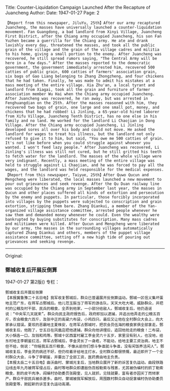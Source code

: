 Title: Counter-Liquidation Campaign Launched After the Recapture of Juancheng
Author:
Date: 1947-01-27
Page: 2

    【Report from this newspaper, JiluYu, 25th】After our army recaptured Juancheng, the masses have universally launched a counter-liquidation movement. Fan Guangdong, a bad landlord from Xinyi Village, Juancheng First District, after the Chiang army occupied Juancheng, his son Fan Yuzhen became a guerrilla for the Chiang army. He ate and drank lavishly every day, threatened the masses, and took all the public grain of the village and the grain of the village cadres and militia to his home, giving a small portion to the enemy. After Juancheng was recovered, he still spread rumors saying, "The Central Army will be here in a few days." After the masses reported to the democratic government, the government immediately arrested him, recovered 500 catties of public grain, 600 catties of farmers' association grain, six bags of Gao Liang belonging to Zhang Zhongzheng, and four chickens that he had taken. Finally, he was made to admit his mistakes at a mass meeting of the entire village. Xia Zhu'an, a local tyrant and landlord from Xiagai, took all the grain and furniture of farmer association member Wu Hai when the Chiang army occupied Juancheng. After Juancheng was recovered, he ran away, but was arrested in Fenghuangdian on the 25th. After the masses reasoned with him, they recovered two bags of grain, one large and one small pot, money, and chickens that he had robbed! Li Jinling, a 65-year-old hired laborer from Xifu Village, Juancheng Tenth District, has no one else in his family and no land. He worked for the landlord Li Chaojian in Dong Village. After the Chiang army occupied Juancheng, Li Jinling developed sores all over his body and could not move. He asked the landlord for wages to treat his illness, but the landlord not only refused to give it to him, but said, "You owe me 500 catties of grain. It's not like before when you could struggle against whoever you wanted. I won't feed lazy people." After Juancheng was recovered, Li Jinling's illness was still not cured, but he still gritted his teeth to fetch water for the landlord. The masses of the whole village were very indignant. Recently, a mass meeting of the entire village was held to struggle against Li Chaojian, and he was forced to pay all the wages, and the landlord was held responsible for the medical expenses.
    【Report from this newspaper, Taiyue, 25th】After Quwo Qucun and Mengcheng were liberated, the local masses launched a new movement to pour out grievances and seek revenge. After the Qu Duan railway line was occupied by the Chiang army in September last year, the masses in Qucun and other places suffered all kinds of extortion and persecution by the enemy and puppets. In particular, those forcibly incorporated into villages by the puppets were subjected to conscription and grain extortion, stripping them bare. Zhang Diankui, a member of the Yan-organized village assistance committee, arrested people whenever he saw them and demanded money whenever he could. Even the wealthy were bankrupted by buying substitutes for conscription. Many mass cadres and militiamen were killed. After Qucun and Mengcheng were liberated by our army, the masses in the surrounding villages automatically captured Zhang Diankui and others, members of the puppet village assistance committee, setting off a new high tide of pouring out grievances and seeking revenge.



<hr /> 

Original: 


### 鄄城收复后开展反倒算

1947-01-27
第2版()
专栏：

    鄄城收复后开展反倒算
    【本报冀鲁豫二十五日电】我军收复鄄城后，群众已普遍展开反倒算运动。鄄城一区信义集坏蛋地主范广东，在蒋军占鄄城后。他儿范玉振当了蒋军的游击队，天天大吃大喝，威胁群众，并把村的公粮及村干部、民兵的粮食，全弄到他家，一小部分给敌人。鄄城收复后，他仍造谣说：“中央军几天就来”。群众向民主政府报告后，政府即加以逮捕，并追出他弄走的公粮五百斤，农会粮食六百斤，及张中正的高粱六布袋，小鸡四只。最后又让他在全村群众大会上，向大家承认错误。夏垓的恶霸地主夏株安，在蒋军占鄄城时，把农会员伍海的粮食家俱全部拿走。鄄城收复后，他跑了，廿五日在凤凰店把他逮捕，群众向他讲理后，追回他抢走的粮食！二布袋，大小锅各一口，及钱和鸡等。鄄城十区西富村雇工李金灵六十五岁，家里没有别人，也没地，给东村地主李朝鉴扛活，蒋军占鄄城后，李金灵长了一身疮，不能动，给地主要工资治病，地主不但不给，倒说：“你赔我五百斤粮食，不像从前你们想斗争谁就斗争谁，没有闲饭养活闲人”。鄄城收复后，李金灵的病还不好，但仍咬着牙给地主打水，全村群众都很愤慨，最近即开了一个全村群众大会，斗争了李朝鉴，并要出了全部工资，医药费由地主负责。
    【本报太岳二十五日电】曲沃曲村、蒙城光复后，当地群众展开了新的诉苦复仇运动。曲段铁路沿线去年九月被蒋军侵占后，曲村等地群众即遭敌伪百般勒索与残害，尤其被伪编村的抓丁勒索粮食，割的皮干肉净，阎编村协助委员张殿奎，见人就抓，见钱就要，富有者亦因买丁而倾家产。群众干部民兵被杀甚多。曲村、蒙城被我军解放后，周围数村群众自动捉拿编村伪协助委员张殿奎等，掀起新的诉苦复仇运动高潮。
